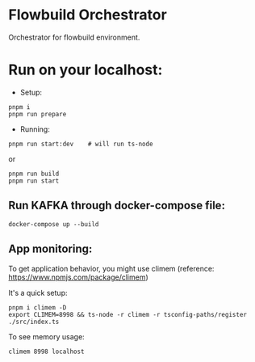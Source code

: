 # Flowbuild Orchestrator
Orchestrator for flowbuild environment.

# Run on your localhost:
* Setup:
```
pnpm i
pnpm run prepare
```
* Running:
```
pnpm run start:dev    # will run ts-node
```
or
```
pnpm run build
pnpm run start
```

## Run KAFKA through docker-compose file:
```
docker-compose up --build
```

## App monitoring:
To get application behavior, you might use climem (reference: https://www.npmjs.com/package/climem)

It's a quick setup:
```
pnpm i climem -D
export CLIMEM=8998 && ts-node -r climem -r tsconfig-paths/register ./src/index.ts
```

To see memory usage:
```
climem 8998 localhost
```